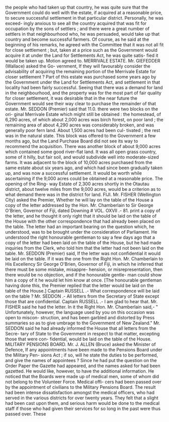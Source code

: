 the people who had taken up that country, he was quite sure that the Government could do well with the estate, if acquired at a reasonable price, to secure successful settlement in that particular district. Personally, he was exceed- ingly anxious to see all the country acquired that was fit for occupation by the sons of settlers ; and there were a great number of settlers in that neighbourhood who, he was persuaded, would take up that country and become successful farmers. Of course, as he said at the beginning of his remarks, he agreed with the Committee that it was not all fit for close settlement ; but, taken at a price such as the Government would acquire it at under the Land for Settlements Act, he was quite satis- fied it would be taken up. Motion agreed to. MERRIVALE ESTATE. Mr. GIEFEDDER (Wallace) asked the Go- vernment, If they will favourably consider the advisability of acquiring the remaining portion of the Merrivale Estate for closer settlement ? Part of this estate was purchased some years ago by the Government under the Land for Settlements Act, and settlement in that locality had been fairly successful. Seeing that there was a demand for land in the neighbourhood, and the property was for the most part of fair quality for closer settlement, it was desirable that in the near future the Government would see their way clear to purchase the remainder of that estate. Mr. SEDDON (Premier) said that 11.0. there were two blocks on the ori- ginal Merrivale Estate which might still be obtained : the homestead, of 6,290 acres, of which about 2,000 acres was birch forest, on poor land ; the remaining area of about 4,290 acres was considerably broken, and was generally poor fern land. About 1,500 acres had been cul- tivated ; the rest was in the natural state. This block was offered to the Government a few months ago, but the Land Purchase Board did not see its way to recommend the acquisition. There was another block of about 9,000 acres which contained some good river-flat land. It was all open grass country, some of it hilly, but fair soil, and would subdivide well into moderate-sized farms. It was adjacent to the block of 10,000 acres purchased from the same estate about six years ago, and which had since been gradually taken up, and was now a successful settlement. It would be worth while ascertaining if the 9,000 acres could be obtained at a reasonable price. The opening of the Ring- way Estate of 2,300 acres shortly in the Otautau district, about twelve miles from the 9,000 acres, would be a criterion as to what demand there was in the district for land. FIJI. Mr. FISHER (Wellington City) asked the Premier, Whether he will lay on the table of the House a copy of the letter addressed by the Hon. Mr. Chamberlain to Sir George O'Brien, Governor of Fiji, dated Downing # VOL. OXVII .- 81. print a copy of the letter, and he thought it only right that it should be laid on the table of the House with the other correspondence that had already been placed on the table. The letter had an important bearing on the question which, he understood, was to be brought under the consideration of Parliament. He understood the right honourable gentleman to say a few days ago that a copy of the letter had been laid on the table of the House, but he had made inquiries from the Clerk, who told him that the letter had not been laid on the table. Mr. SEDDON (Premier) said, If the letter was not confidential it would be laid on the table. If it was the one from the Right Hon. Mr. Chamberlain to His Excellency Sir George O'Brien, Governor of Fiji, in which he inferred that there must be some mistake, misappre- hension, or misrepresentation, then there would be no objection, and if the honourable gentle- man could show him a copy of it he would let him know at once. [The honourable gentleman having done this, the Premier replied that the letter would be laid on the table of the House.] Captain RUSSELL .- What correspondence will be laid on the table ? Mr. SEDDON .- All letters from the Secretary of State except those that are confidential. Captain RUSSELL .- I am glad to hear that. Mr. FISHER said he had the letter. In it the Right Hon. Mr. Chamberlain said,- " Unfortunately, however, the language used by you on this occasion was open to miscon- struction, and has been garbled and distorted by Press summaries so as to give umbrage to the Government of New Zealand." Mr. SEDDON said he had already informed the House that all letters from the Secre- tary of State to the Government in respect to that matter, excepting those that were con- fidential, would be laid on the table of the House. MILITARY PENSIONS BOARD. Mr. J. ALLEN (Bruce) asked the Minister of Defence, If any appointments have been made to the Pensions Board under the Military Pen- sions Act ; if so, will he state the duties to be performed, and give the names of appointees ? Since he had put the question on the Order Paper the Gazette had appeared, and the names asked for had been gazetted. He would like, however, to have the additional information. He noticed that the Boards were made up of medical men, some of whom did not belong to the Volunteer Force. Medical offi- cers had been passed over by the appointment of civilians to the Military Pensions Board. The result had been intense dissatisfaction amongst the medical officers, who had served in the various districts for over twenty years. They felt that a slight had been cast upon them, and serious harm would be done to the medical staff if those who had given their services for so long in the past were thus passed over. These 